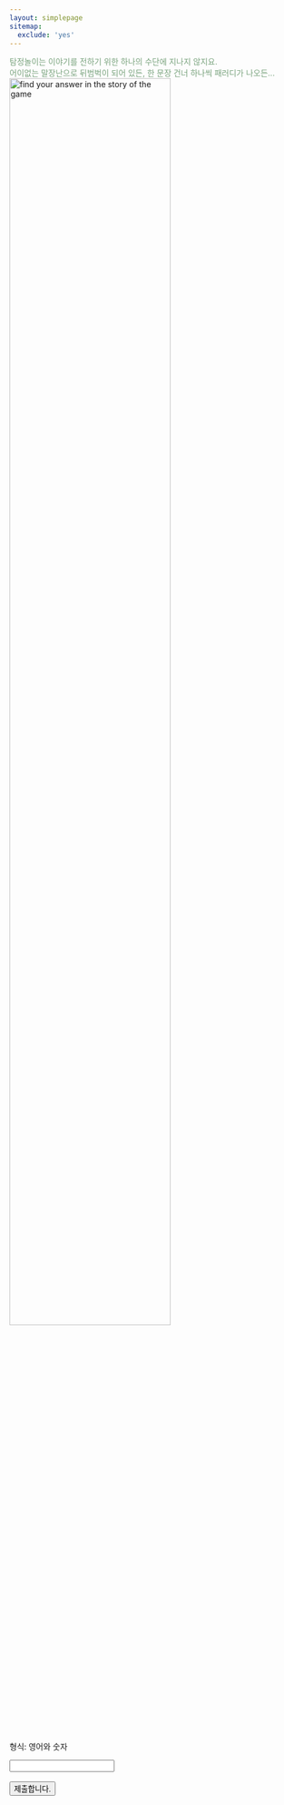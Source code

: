 ```yaml
---
layout: simplepage
sitemap:
  exclude: 'yes'
---
```


<script>
  function jsMove(){
    var baselink = "https://seil0224.github.io/labyrinth/un5"
    var pc = document.getElementById('passcode').value;
    alert("접속을 시도합니다. 404에러는 유효하지 않은 비밀번호를 의미합니다.");
    var str = pc.toLowerCase();
    window.open(baselink.concat(strreplace('f2', 'e4')));
  }
</script>

<p>
<span style="color: #79a37d">
탐정놀이는 이야기를 전하기 위한 하나의 수단에 지나지 않지요. <br>
어이없는 말장난으로 뒤범벅이 되어 있든, 한 문장 건너 하나씩 패러디가 나오든... <br></span>
<img src="https://seil0224.github.io/images/chart.png" alt="find your answer in the story of the game" style="width: 75%; height: auto;">
<br>
형식: 영어와 숫자<br>
  <form autocomplete='off' onsubmit = "jsMove();">
      <input id = 'passcode' type='text' required><br><br>
      <input type = 'submit' value = '제출합니다.'>
    </form>
<br>
</p>



